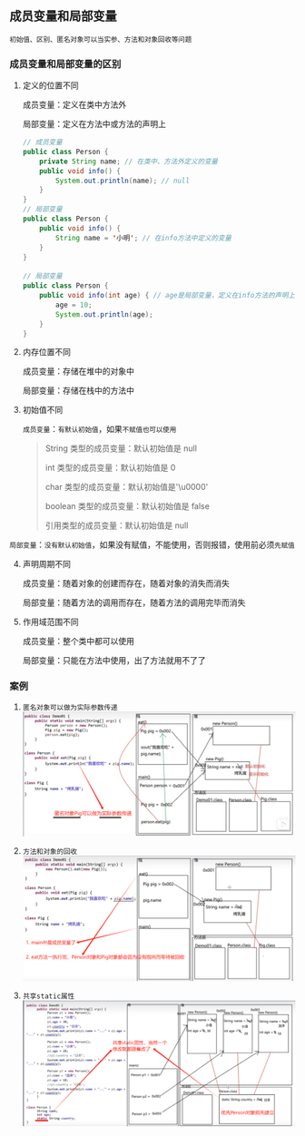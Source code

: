 ## 成员变量和局部变量

`初始值、区别、匿名对象可以当实参、方法和对象回收等问题`

### 成员变量和局部变量的区别

1. 定义的位置不同

   成员变量：定义在类中方法外

   局部变量：定义在方法中或方法的声明上

   ```java
   // 成员变量
   public class Person {
       private String name; // 在类中、方法外定义的变量
       public void info() {
           System.out.println(name); // null
       }
   }
   // 局部变量
   public class Person {
       public void info() {
           String name = '小明'; // 在info方法中定义的变量
       }
   }

   // 局部变量
   public class Person {
       public void info(int age) { // age是局部变量，定义在info方法的声明上
           age = 10;
           System.out.println(age);
       }
   }
   ```

2. 内存位置不同

   成员变量：存储在堆中的对象中

   局部变量：存储在栈中的方法中

3. 初始值不同

   `成员变量`：`有默认初始值`，如果`不赋值也可以使用`

   > String 类型的成员变量：默认初始值是 null
   >
   > int 类型的成员变量：默认初始值是 0
   >
   > char 类型的成员变量：默认初始值是'\u0000'
   >
   > boolean 类型的成员变量：默认初始值是 false
   >
   > 引用类型的成员变量：默认初始值是 null

`局部变量`：`没有默认初始值`，如果没有赋值，不能使用，否则报错，使用前必须`先赋值`

4. 声明周期不同

   成员变量：随着对象的创建而存在，随着对象的消失而消失

   局部变量：随着方法的调用而存在，随着方法的调用完毕而消失

5. 作用域范围不同

   成员变量：整个类中都可以使用

   局部变量：只能在方法中使用，出了方法就用不了了

### 案例

1. `匿名对象可以做为实际参数传递`
   ![1](../../images/成员变量和局部变量01.png)

2. `方法和对象的回收`
   ![2](../../images/成员变量和局部变量02.png)

3. `共享static属性`
   ![3](../../images/成员变量和局部变量03.png)

